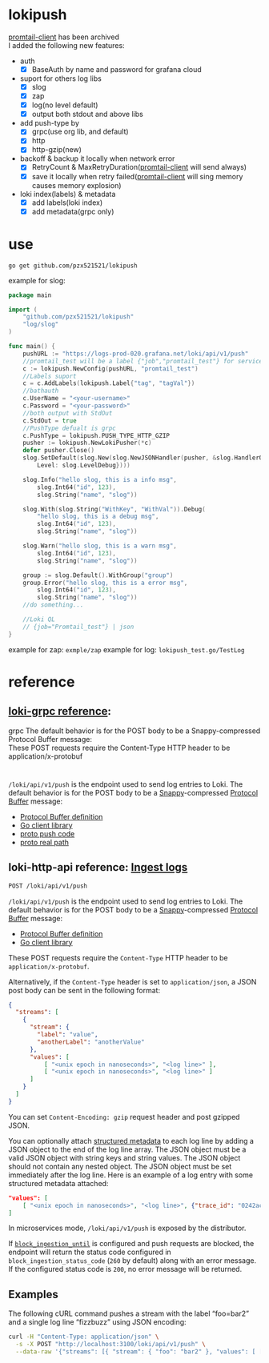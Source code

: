 # lokipush
[promtail-client](https://github.com/afiskon/promtail-client) has been archived  
I added the following new features:
+ auth
	- [x] BaseAuth by name and password for grafana cloud
+ suport for others log libs
	- [x] slog 
	- [x] zap
	- [x] log(no level default)
	- [x] output both stdout and above libs
+ add push-type by
	- [x] grpc(use org lib, and default)
	- [x] http
	- [x] http-gzip(new)
+ backoff & backup it locally when network error
	- [x] RetryCount & MaxRetryDuration([promtail-client](https://github.com/afiskon/promtail-client) will send always)
	- [x] save it locally when retry failed([promtail-client](https://github.com/afiskon/promtail-client) will sing memory causes memory explosion)
+ loki index(labels) & metadata
	- [x] add labels(loki index)
	- [x] add metadata(grpc only)
# use
```shell
go get github.com/pzx521521/lokipush
```
example for slog:
```go
package main

import (
	"github.com/pzx521521/lokipush"
	"log/slog"
)

func main() {
	pushURL := "https://logs-prod-020.grafana.net/loki/api/v1/push"
	//promtail_test will be a label {"job","promtail_test"} for service_name detect
	c := lokipush.NewConfig(pushURL, "promtail_test")
	//Labels suport
	c = c.AddLabels(lokipush.Label{"tag", "tagVal"})
	//bathauth
	c.UserName = "<your-username>"
	c.Password = "<your-password>"
	//both output with StdOut
	c.StdOut = true
	//PushType defualt is grpc
	c.PushType = lokipush.PUSH_TYPE_HTTP_GZIP
	pusher := lokipush.NewLokiPusher(*c)
	defer pusher.Close()
	slog.SetDefault(slog.New(slog.NewJSONHandler(pusher, &slog.HandlerOptions{
		Level: slog.LevelDebug})))

	slog.Info("hello slog, this is a info msg",
		slog.Int64("id", 123),
		slog.String("name", "slog"))

	slog.With(slog.String("WithKey", "WithVal")).Debug(
		"hello slog, this is a debug msg",
		slog.Int64("id", 123),
		slog.String("name", "slog"))

	slog.Warn("hello slog, this is a warn msg",
		slog.Int64("id", 123),
		slog.String("name", "slog"))

	group := slog.Default().WithGroup("group")
	group.Error("hello slog, this is a error msg",
		slog.Int64("id", 123),
		slog.String("name", "slog"))
	//do something...

	//Loki QL
	// {job="Promtail_test"} | json
}


```
example for zap:
`exmple/zap`
example for log:
`lokipush_test.go/TestLog`

# reference
## [loki-grpc reference](https://grafana.com/docs/loki/latest/reference/loki-http-api/#ingest-logs): 
grpc The default behavior is for the POST body to be a Snappy-compressed Protocol Buffer message:  
These POST requests require the Content-Type HTTP header to be application/x-protobuf
# 
`/loki/api/v1/push` is the endpoint used to send log entries to Loki. The default behavior is for the POST body to be a [Snappy](https://github.com/google/snappy)-compressed [Protocol Buffer](https://github.com/protocolbuffers/protobuf) message:

- [Protocol Buffer definition](https://github.com/grafana/loki/blob/main/pkg/logproto/logproto.proto)
- [Go client library](https://github.com/grafana/loki/blob/main/clients/pkg/promtail/client/client.go)
- [proto push code](https://github.com/grafana/loki/blob/2de6e16e19f1f011fc8b52f493a298ad750e8c64/pkg/pattern/aggregation/push.go#L193)
- [proto real path](https://github.com/grafana/loki/blob/2de6e16e19f1f011fc8b52f493a298ad750e8c64/pkg/push/push.proto)

## loki-http-api reference: [Ingest logs](https://grafana.com/docs/loki/latest/reference/loki-http-api/#ingest-logs)

```bash
POST /loki/api/v1/push
```

`/loki/api/v1/push` is the endpoint used to send log entries to Loki. The default behavior is for the POST body to be a [Snappy](https://github.com/google/snappy)-compressed [Protocol Buffer](https://github.com/protocolbuffers/protobuf) message:

- [Protocol Buffer definition](https://github.com/grafana/loki/blob/main/pkg/logproto/logproto.proto)
- [Go client library](https://github.com/grafana/loki/blob/main/clients/pkg/promtail/client/client.go)

These POST requests require the `Content-Type` HTTP header to be `application/x-protobuf`.

Alternatively, if the `Content-Type` header is set to `application/json`, a JSON post body can be sent in the following format:

```json
{
  "streams": [
    {
      "stream": {
        "label": "value",
        "anotherLabel": "anotherValue"
      },
      "values": [
          [ "<unix epoch in nanoseconds>", "<log line>" ],
          [ "<unix epoch in nanoseconds>", "<log line>" ]
      ]
    }
  ]
}
```

You can set `Content-Encoding: gzip` request header and post gzipped JSON.

You can optionally attach [structured metadata](https://grafana.com/docs/loki/latest/get-started/labels/structured-metadata/) to each log line by adding a JSON object to the end of the log line array. The JSON object must be a valid JSON object with string keys and string values. The JSON object should not contain any nested object. The JSON object must be set immediately after the log line. Here is an example of a log entry with some structured metadata attached:


```json
"values": [
    [ "<unix epoch in nanoseconds>", "<log line>", {"trace_id": "0242ac120002", "user_id": "superUser123"}]
]
```

In microservices mode, `/loki/api/v1/push` is exposed by the distributor.

If [`block_ingestion_until`](https://grafana.com/docs/loki/latest/configuration/#limits_config) is configured and push requests are blocked, the endpoint will return the status code configured in `block_ingestion_status_code` (`260` by default) along with an error message. If the configured status code is `200`, no error message will be returned.

## Examples

The following cURL command pushes a stream with the label “foo=bar2” and a single log line “fizzbuzz” using JSON encoding:

```bash
curl -H "Content-Type: application/json" \
  -s -X POST "http://localhost:3100/loki/api/v1/push" \
  --data-raw '{"streams": [{ "stream": { "foo": "bar2" }, "values": [ [ "1570818238000000000", "fizzbuzz" ] ] }]}'
```
